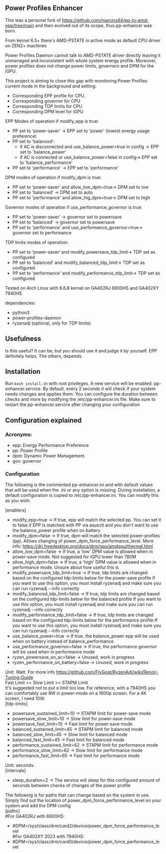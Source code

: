 ## Power Profiles Enhancer

This was a personal fork of https://github.com/marcinx64/pp-to-amd-epp/tree/main and then evolved out of its
scope, thus pp-enhancer was born.

From kernel 6.5+ there's AMD-PSTATE in active mode as default CPU driver on ZEN2+ machines

Power Profiles Daemon cannot talk to AMD-PSTATE driver directly leaving it unmanaged and inconsistent with whole system
energy profile. Moreover, power profiles does not change power limits, governors and DPM for the iGPU.

This project is aiming to close this gap with monitoring Power Profiles current mode in the background and setting:

* Corresponding EPP profile for CPU.
* Corresponding governor for CPU
* Corresponding TDP limits for CPU
* Corresponding DPM level for iGPU


EPP Modes of operation if modify_epp is true:

* PP set to 'power-saver' -> EPP set to 'power' (lowest energy usage preference)
* PP set to 'balanced':
    * if AC is disconnected and use_balance_power=true in config -> EPP set to 'balance_power'
    * if AC is connected or use_balance_power=false in config-> EPP set to 'balance_performance'
* PP set to 'performance' -> EPP set to 'performance'

DPM modes of operation if modify_dpm is true:

* PP set to 'power-saver' and allow_low_dpm=true-> DPM set to low
* PP set to 'balanced' -> DPM set to auto
* PP set to 'performance' and allow_hig_dpm=true-> DPM set to high

Governor modes of operation if use_performance_governor is true:

* PP set to 'power-saver' -> governor set to powersave
* PP set to 'balanced' -> governor set to powersave
* PP set to 'performance' and use_performance_governor=true-> governor set to performance

TDP limits modes of operation:

* PP set to 'power-saver' and modify_powersave_tdp_limit-> TDP set as configured
* PP set to 'balanced' and modify_balanced_tdp_limit-> TDP set as configured
* PP set to 'performance' and modify_performance_tdp_limit-> TDP set as configured

Tested on Arch Linux with 6.6.8 kernel on GA402RJ 6900HS and GA402XY 7940HS

dependencies:
* python3
* power-profiles-daemon
* ryzenadj (optional, only for TDP limits)

## Usefulness

Is this useful? It can be, but you should use it and judge it by yourself.
EPP definitely helps. The others, depends.

## Installation

Run ```bash install.sh``` with root privileges. A new service will be enabled: pp-enhancer.service. By default, every 2 seconds it will check if your system needs changes and applies them. You can configure the duration between checks and more by modifying the /etc/pp-enhancer.ini file. Make sure to restart the pp-enhancer.service after changing your configuration

## Configuration explained

### Acronyms:
* epp: Energy Performance Preference
* pp: Power Profile
* dpm: Dynamic Power Management.
* gov: governor

### Configuration

The following is the commented pp-enhancer.ini and with default values that will be used when the .ini or any option
is missing. During installation, a default configuration is copied to /etc/pp-enhancer.ini. You can modify this as you wish.

[enablers]
* modify_epp=true -> If true, epp will match the selected pp. You can set it to false if EPP is matched with PP via asusctl
                    and you don't want to use the balance_power profile when on battery
* modify_dpm=false  -> If true, dpm will match the selected power-profiles (pp). Allows changing of 
                     power_dpm_force_performance_level. More info: https://dri.freedesktop.org/docs/drm/gpu/amdgpu/thermal.html
* allow_low_dpm=false -> If true, a 'low' DPM value is allowed when in power-save mode. Not suggested for iGPU lower than 780M
* allow_high_dpm=false -> If true, a 'high' DPM value is allowed when in performance mode. Unsure about how useful this is
* modify_powersave_tdp_limit=true -> If true, tdp limits are changed based on the configured tdp-limits below for the power-save profile
                    If you want to use this option, you must install ryzenadj and make sure you can run ryzenadj --info correctly
* modify_balanced_tdp_limit=false -> If true, tdp limits are changed based on the configured tdp-limits below for the balanced profile
                    If you want to use this option, you must install ryzenadj and make sure you can run ryzenadj --info correctly
* modify_performance_tdp_limit=false -> If true, tdp limits are changed based on the configured tdp-limits below for the performance profile
                    If you want to use this option, you must install ryzenadj and make sure you can run ryzenadj --info correctly
* use_balance_power=true -> If true, the balance_power epp will be used when on battery instead of balance_performance
* use_performance_governor=false -> If true, the performance governor will be used when in performance mode
* ryzen_powersave_on_ac=false -> Unused, work in progress
* ryzen_performance_on_battery=false -> Unused, work in progress


Unit: Watt. For more info 
https://github.com/FlyGoat/RyzenAdj/wiki/Renoir-Tuning-Guide  
Fast Limit >= Slow Limit >= STAPM Limit  
It's suggested not to put a limit too low.  For reference, with a 7940HS you can comfortably use 8W in power-mode on a 
1600p screen. For a 4K screen, I need 10W.  
[tdp-limits] 
* powersave_sustained_limit=10 ->  STAPM limit for power-save mode
* powersave_slow_limit=10 -> Slow limit for power-save mode
* powersave_fast_limit=10 -> Fast limit for power-save mode
* balanced_sustained_limit=45 ->  STAPM limit for balanced mode
* balanced_slow_limit=45 -> Slow limit for balanced mode
* balanced_fast_limit=45 -> Fast limit for balanced mode
* performance_sustained_limit=62 ->  STAPM limit for performance mode
* performance_slow_limit=62 -> Slow limit for performance mode
* performance_fast_limit=65 -> Fast limit for performance mode

Unit: seconds.  
[intervals]
* sleep_duration=2 -> The service will sleep for this configured amount of seconds between checks of changes
                    of the power profile


The following is for paths that can change based on the system in use. Simply find out the location of 
power_dpm_force_performance_level on your system and add the DPM config  
[paths]  
#For GA402RJ with 6900HS:
* #DPM=/sys/class/drm/card2/device/power_dpm_force_performance_level  
#For GA402XY 2023 with 7940HS:
* #DPM=/sys/class/drm/card0/device/power_dpm_force_performance_level
